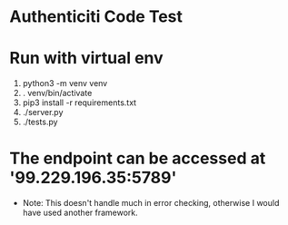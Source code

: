 # Authenticiti Code Test

# Run with virtual env
1. python3 -m venv venv
2. . venv/bin/activate
3. pip3 install -r requirements.txt
4. ./server.py
5. ./tests.py

# The endpoint can be accessed at '99.229.196.35:5789'

- Note: This doesn't handle much in error checking, otherwise I would have used another framework.
